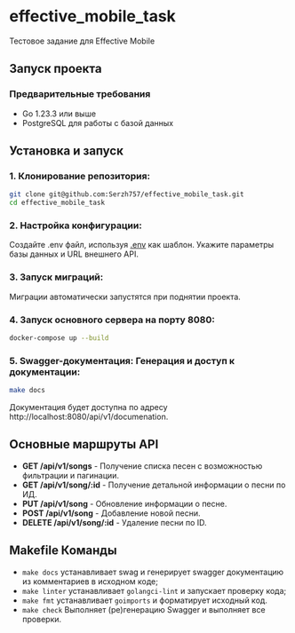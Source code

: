 # effective_mobile_task

Тестовое задание для Effective Mobile

## Запуск проекта

### Предварительные требования

- Go 1.23.3 или выше
- PostgreSQL для работы с базой данных

## Установка и запуск

### 1. Клонирование репозитория:

```sh
git clone git@github.com:Serzh757/effective_mobile_task.git
cd effective_mobile_task
```

### 2. Настройка конфигурации:

Создайте .env файл, используя [.env](.env) как шаблон. Укажите параметры базы данных и URL внешнего API.

### 3. Запуск миграций:

Миграции автоматически запустятся при поднятии проекта.

### 4. Запуск основного сервера на порту 8080:

```sh
docker-compose up --build
```

### 5. Swagger-документация: Генерация и доступ к документации:

```sh
make docs
```

Документация будет доступна по адресу http://localhost:8080/api/v1/documenation.

## Основные маршруты API

- **GET /api/v1/songs** - Получение списка песен с возможностью фильтрации и пагинации.
- **GET /api/v1/song/:id** - Получение детальной информации о песни по ИД.
- **PUT /api/v1/song** - Обновление информации о песне.
- **POST /api/v1/song** - Добавление новой песни.
- **DELETE /api/v1/song/:id** - Удаление песни по ID.

## Makefile Команды

- `make docs` устанавливает swag и генерирует swagger документацию из комментариев в исходном коде;
- `make linter` устанавливает `golangci-lint` и запускает проверку кода;
- `make fmt` устанавливает `goimports` и форматирует исходный код.
- `make check` Выполняет (ре)генерацию Swagger и выполняет все проверки.